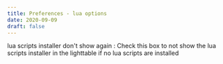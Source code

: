 ```yaml
---
title: Preferences - lua options
date: 2020-09-09
draft: false
---
```


lua scripts installer don't show again
: Check this box to not show the lua scripts installer in the lighttable if no lua scripts are installed